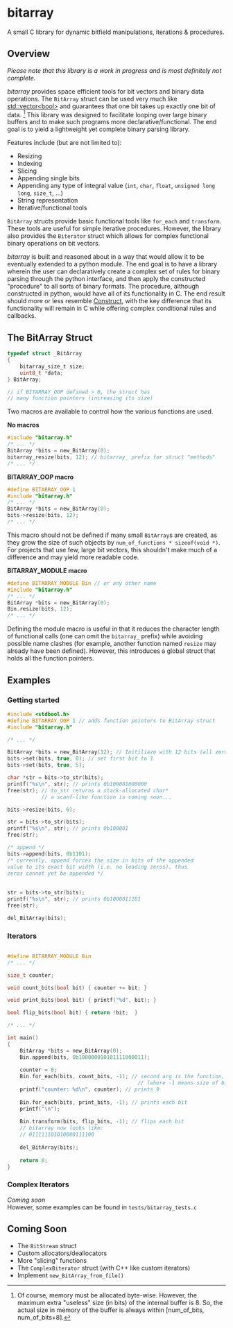 # bitarray
A small C library for dynamic bitfield manipulations, iterations & procedures.

## Overview

*Please note that this library is a work in progress and is most definitely not complete.*

<!-- *bitarray* was designed to imitate C++ dynamic bit vector implementations such as [std::vector\<bool\>](https://en.cppreference.com/w/cpp/container/vector_bool) and [boost::dynamic_bitset\<\>](https://www.boost.org/doc/libs/1_36_0/libs/dynamic_bitset/dynamic_bitset.html) in pure C, while keeping memory usage at a minimum and  -->

<!-- Unfortunately, most implementations do not guarantee space efficiency (in both C++ and C), since memory addresses cannot be subdivided beyond their absolute unit: the **byte**. Further, when a bit vector *is* designed in a space efficient manner, manipulating it like a regular container type is complex. Often, only one of these two features can be chosen. -->

*bitarray* provides space efficient tools for bit vectors and binary data operations. The `BitArray` struct can be used very much like [std::vector\<bool\>](https://en.cppreference.com/w/cpp/container/vector_bool) and guarantees that one bit takes up exactly one bit of data. [^1] This library was designed to facilitate looping over large binary buffers and to make such programs more declarative/functional. The end goal is to yield a lightweight yet complete binary parsing library.  

Features include (but are not limited to):
  - Resizing
  - Indexing
  - Slicing
  - Appending single bits
  - Appending any type of integral value (`int`, `char`, `float`, `unsigned long long`, `size_t`, ...)
  - String representation
  - Iterative/functional tools

<!-- Arbitary sized (up to `sizeof(size_t)`) integral values can be appended to it dynamically.  -->
<!-- It can be resized, sliced, indexed, accessed, modified, converted to a binary string... -->

`BitArray` structs provide basic functional tools like `for_each` and `transform`. These tools are useful for simple iterative procedures. However, the library also provides the `Biterator` struct which allows for complex functional binary operations on bit vectors.

*bitarray* is built and reasoned about in a way that would allow it to be eventually extended to a python module. The end goal is to have a library wherein the user can declaratively create a complex set of rules for binary parsing through the python interface, and then apply the constructed "procedure" to all sorts of binary formats. The procedure, although constructed in python, would have all of its functionality in C. The end result should more or less resemble [Construct](https://construct.readthedocs.io/en/latest/index.html#), with the key difference that its functionality will remain in C while offering complex conditional rules and callbacks.

<!-- This library was created with the intention of being extended to python bindings for declarative, complex parsing of binary formatings at the level of individual bits, while keeping most computational logi -->

[^1]: Of course, memory must be allocated byte-wise. However, the maximum extra "useless" size (in bits) of the internal buffer is 8. So, the actual size in memory of the buffer is always within \[num_of_bits, num_of_bits+8].

## The BitArray Struct

```C
typedef struct _BitArray
{
    bitarray_size_t size;
    uint8_t *data;
} BitArray;

// if BITARRAY_OOP defined > 0, the struct has
// many function pointers (increasing its size)
```

Two macros are available to control how the various functions are used.

**No macros**
```C
#include "bitarray.h"
/* ... */
BitArray *bits = new_BitArray(0);
bitarray_resize(bits, 12); // bitarray_ prefix for struct "methods"
/* ... */
```

**BITARRAY_OOP macro**
```C
#define BITARRAY_OOP 1
#include "bitarray.h"
/* ... */
BitArray *bits = new_BitArray(0);
bits->resize(bits, 12);
/* ... */
```
This macro should not be defined if many small `BitArray`s are created, as they grow the size of such objects
by `num_of_functions * sizeof(void *)`. For projects that use few, large bit vectors, this shouldn't make much of
a difference and may yield more readable code.

**BITARRAY_MODULE macro**
```C
#define BITARRAY_MODULE Bin // or any other name
#include "bitarray.h"
/* ... */
BitArray *bits = new_BitArray(0);
Bin.resize(bits, 12);
/* ... */
```
Defining the module macro is useful in that it reduces the character length of functional calls (one can 
omit the `bitarray_` prefix) while avoiding possible name clashes (for example, another function 
named `resize` may already have been defined). However, this introduces a global struct that holds all the
function pointers. 

## Examples

### Getting started
```C
#include <stdbool.h>
#define BITARRAY_OOP 1 // adds function pointers to BitArray struct
#include "bitarray.h"

/* ... */

BitArray *bits = new_BitArray(12); // Initiliaze with 12 bits (all zero by default)
bits->set(bits, true, 0); // set first bit to 1
bits->set(bits, true, 5);

char *str = bits->to_str(bits);
printf("%s\n", str); // prints 0b100001000000
free(str); // to_str returns a stack-allocated char*
           // a scanf-like function is coming soon...

bits->resize(bits, 6);

str = bits->to_str(bits);
printf("%s\n", str); // prints 0b100001
free(str);

/* append */
bits->append(bits, 0b1101);
/* currently, append forces the size in bits of the appended
value to its exact bit width (i.e. no leading zeros). thus
zeros cannot yet be appended */
   
                            
str = bits->to_str(bits);
printf("%s\n", str); // prints 0b1000011101
free(str);

del_BitArray(bits);
```


### Iterators
```C

#define BITARRAY_MODULE Bin
/* ... */

size_t counter;

void count_bits(bool bit) { counter += bit; }

void print_bits(bool bit) { printf("%d", bit); }

bool flip_bits(bool bit) { return !bit;  }

/* ... */

int main()
{
    BitArray *bits = new_BitArray(0);
    Bin.append(bits, 0b100000010101111000011);
    
    counter = 0;
    Bin.for_each(bits, count_bits, -1); // second arg is the function, third is max
                                          // (where -1 means size of bitarray)
    printf("counter: %d\n", counter); // prints 9
    
    Bin.for_each(bits, print_bits, -1); // prints each bit
    printf("\n"); 
    
    Bin.transform(bits, flip_bits, -1); // flips each bit
    // bitarray now looks like:
    // 011111101010000111100
    
    del_BitArray(bits);
    
    return 0;
}
```

### Complex Iterators

*Coming soon*  
However, some examples can be found in `tests/bitarray_tests.c`

## Coming Soon

- The `BitStream` struct
- Custom allocators/deallocators
- More "slicing" functions
- The `ComplexBiterator` struct (with C++ like custom iterators)
- Implement `new_BitArray_from_file()`

<!-- ## To-Do

- [ ] Don't force exit when memory error occurs
- [ ] Add scanf-like function to get string repr instead of always allocating buffer
- [ ] Add slice-wise editing ( !! also needed for iterators that read more than 1 bit at a time)
- [ ] Add complex iterator examples in README
- [ ] Add callback function signature that takes in the iterator itself
- [ ] Implement iterator read()
- [ ] Implement iterator options to break iterations
- [ ] Add void* user_data field to iterator and add signature that takes it in (??)
- [ ] Trash CallbackSig (or at least not exposed to user), use binary flags and OR operators instead
- [ ] Implement even more versatile iterator struct where next index/next value/continue condition are user functions
- [ ] Add BitStream -->


<!-- If bit-level packing is to be used so as to optimize memory usage, loweach data quantum must itself hold   -->
